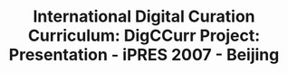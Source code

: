 ---
abstract: null
creators:
- Lee, Christopher Albert
date: null
document_url: https://services.phaidra.univie.ac.at/api/object/o:294521/download
grand_parent: iPRES
institutions: []
keywords:
- beijing
landing_page_url: https://phaidra.univie.ac.at/o:294521
language: eng
layout: publication
license: CC BY-SA 3.0 AT
notes_url: null
parent: iPRES 2007
presentation_url: null
size: 38864
source_name: iPRES
title: 'International Digital Curation Curriculum: DigCCurr Project: Presentation
  - iPRES 2007 - Beijing'
type: paper
year: 2007
---